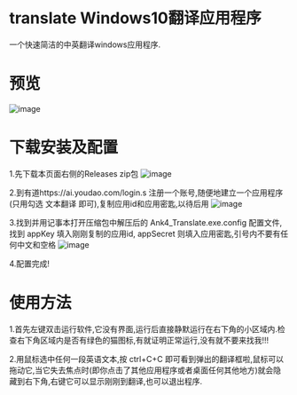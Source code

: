 # translate Windows10翻译应用程序
一个快速简洁的中英翻译windows应用程序.
# 预览
![image](https://user-images.githubusercontent.com/28991681/119548364-ba33d500-bdc8-11eb-91a5-52017a46f5d1.png)

# 下载安装及配置
 1.先下载本页面右侧的Releases zip包
![image](https://user-images.githubusercontent.com/28991681/119548747-1bf43f00-bdc9-11eb-88b9-86beae7a9752.png)

 2.到有道https://ai.youdao.com/login.s 注册一个账号,随便地建立一个应用程序(只用勾选 文本翻译 即可),复制应用id和应用密匙,以待后用
 ![image](https://user-images.githubusercontent.com/28991681/119549465-d5ebab00-bdc9-11eb-985f-802d94ec7670.png)

 3.找到并用记事本打开压缩包中解压后的 Ank4_Translate.exe.config 配置文件,找到 appKey 填入刚刚复制的应用id, appSecret 则填入应用密匙,引号内不要有任何中文和空格
![image](https://user-images.githubusercontent.com/28991681/119547625-ed299900-bdc7-11eb-8bcc-969affec069d.png)
  
 4.配置完成!
 
 # 使用方法
 1.首先左键双击运行软件,它没有界面,运行后直接静默运行在右下角的小区域内.检查右下角区域内是否有绿色的猫图标,有就证明正常运行,没有就不要来找我!!!
 
 2.用鼠标选中任何一段英语文本,按 ctrl+C+C 即可看到弹出的翻译框啦,鼠标可以拖动它,当它失去焦点时(即你点击了其他应用程序或者桌面任何其他地方)就会隐藏到右下角,右键它可以显示刚刚到翻译,也可以退出程序.
 
 
 

